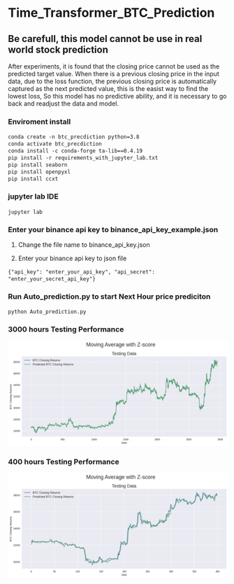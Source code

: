 # Time_Transformer_BTC_Prediction

## Be carefull, this model cannot be use in real world stock prediction

After experiments, it is found that the closing price cannot be used as the predicted target value. When there is a previous closing price in the input data, due to the loss function, the previous closing price is automatically captured as the next predicted value, this is the easist way to find the lowest loss, So this model has no predictive ability, and it is necessary to go back and readjust the data and model.

### Enviroment install

```
conda create -n btc_precdiction python=3.8
conda activate btc_precdiction
conda install -c conda-forge ta-lib==0.4.19
pip install -r requirements_with_jupyter_lab.txt
pip install seaborn
pip install openpyxl
pip install ccxt
```
### jupyter lab IDE
```
jupyter lab
```

### Enter your binance api key to binance_api_key_example.json

1. Change the file name to binance_api_key.json 

2. Enter your binance api key to json file
```
{"api_key": "enter_your_api_key", "api_secret": "enter_your_secret_api_key"}
```

### Run Auto_prediction.py to start Next Hour price prediciton 

```
python Auto_prediction.py
```

### 3000 hours Testing Performance

![image](https://github.com/Rainman5042/Time_Transformer_BTC_Prediction/blob/main/testing_performance.png)

### 400 hours Testing Performance
![image](https://github.com/Rainman5042/Time_Transformer_BTC_Prediction/blob/main/400_testing_performance.png)
